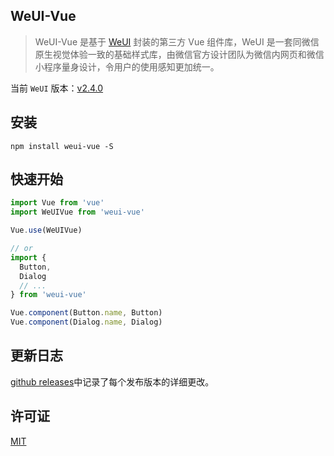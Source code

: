 ## WeUI-Vue
> WeUI-Vue 是基于 [WeUI](https://github.com/Tencent/weui) 封装的第三方 Vue 组件库，WeUI 是一套同微信原生视觉体验一致的基础样式库，由微信官方设计团队为微信内网页和微信小程序量身设计，令用户的使用感知更加统一。

当前 `WeUI` 版本：[v2.4.0](https://github.com/Tencent/weui/releases/tag/v2.4.0)

## 安装
```shell
npm install weui-vue -S
```

## 快速开始
``` javascript
import Vue from 'vue'
import WeUIVue from 'weui-vue'

Vue.use(WeUIVue)

// or
import {
  Button,
  Dialog
  // ...
} from 'weui-vue'

Vue.component(Button.name, Button)
Vue.component(Dialog.name, Dialog)
```

## 更新日志
[github releases](https://github.com/Lsnsh/weui-vue/releases)中记录了每个发布版本的详细更改。

## 许可证
[MIT](LICENSE)